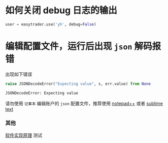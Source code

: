 
# 如何关闭 debug 日志的输出

```python
user = easytrader.use('yh', debug=False)

```


# 编辑配置文件，运行后出现 `json` 解码报错


出现如下错误

```python
raise JSONDecodeError("Expecting value", s, err.value) from None

JSONDecodeError: Expecting value
```

请勿使用 `记事本` 编辑账户的 `json` 配置文件，推荐使用 [notepad++](https://notepad-plus-plus.org/zh/) 或者 [sublime text](http://www.sublimetext.com/)

### 其他

[软件实现原理](http://www.jisilu.cn/question/42707)
测试
